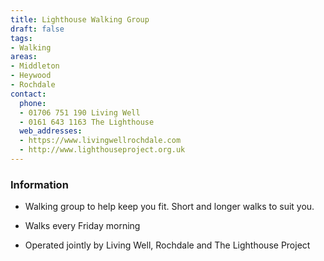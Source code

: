```yaml
---
title: Lighthouse Walking Group
draft: false
tags:
- Walking
areas:
- Middleton
- Heywood
- Rochdale
contact:
  phone:
  - 01706 751 190 Living Well
  - 0161 643 1163 The Lighthouse
  web_addresses:
  - https://www.livingwellrochdale.com
  - http://www.lighthouseproject.org.uk
---
```


### Information
* Walking group to help keep you fit. Short and longer
walks to suit you.

* Walks every Friday morning

* Operated jointly by Living Well, Rochdale and
The Lighthouse Project